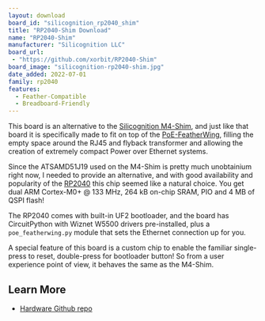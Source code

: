```yaml
---
layout: download
board_id: "silicognition_rp2040_shim"
title: "RP2040-Shim Download"
name: "RP2040-Shim"
manufacturer: "Silicognition LLC"
board_url:
 - "https://github.com/xorbit/RP2040-Shim"
board_image: "silicognition-rp2040-shim.jpg"
date_added: 2022-07-01
family: rp2040
features:
  - Feather-Compatible
  - Breadboard-Friendly
---
```


This board is an alternative to the [Silicognition M4-Shim](https://www.amazon.com/M4-Shim-Feather-PoE-FeatherWing-Ultra-Compact-Vertical/dp/B0971PKDV7/), and just like that board it is specifically made to fit on top of the [PoE-FeatherWing](https://www.amazon.com/Silicognition-PoE-FeatherWing-Ethernet-802-3at-Feather/dp/B08KTVD7BR/), filling the empty space around the RJ45 and flyback transformer and allowing the creation of extremely compact Power over Ethernet systems.

Since the ATSAMD51J19 used on the M4-Shim is pretty much unobtainium right now, I needed to provide an alternative, and with good availability and popularity of the [RP2040](https://www.raspberrypi.com/products/rp2040/) this chip seemed like a natural choice.  You get dual ARM Cortex-M0+ @ 133 MHz, 264 kB on-chip SRAM, PIO and 4 MB of QSPI flash!

The RP2040 comes with built-in UF2 bootloader, and the board has CircuitPython with Wiznet W5500 drivers pre-installed, plus a `poe_featherwing.py` module that sets the Ethernet connection up for you.

A special feature of this board is a custom chip to enable the familiar single-press to reset, double-press for bootloader button!  So from a user experience point of view, it behaves the same as the M4-Shim.

## Learn More
* [Hardware Github repo](https://github.com/xorbit/RP2040-Shim)
